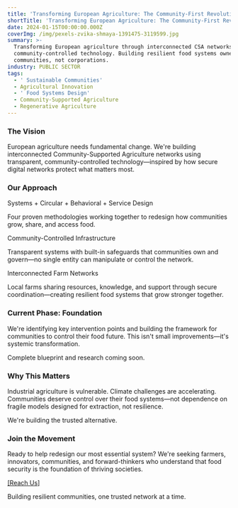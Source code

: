 ```yaml
---
title: 'Transforming European Agriculture: The Community-First Revolution'
shortTitle: 'Transforming European Agriculture: The Community-First Revolution'
date: 2024-01-15T00:00:00.000Z
coverImg: /img/pexels-zvika-shmaya-1391475-3119599.jpg
summary: >-
  Transforming European agriculture through interconnected CSA networks using
  community-controlled technology. Building resilient food systems owned by
  communities, not corporations.
industry: PUBLIC SECTOR
tags:
  - ' Sustainable Communities'
  - Agricultural Innovation
  - ' Food Systems Design'
  - Community-Supported Agriculture
  - Regenerative Agriculture
---
```


### The Vision

European agriculture needs fundamental change. We're building interconnected Community-Supported Agriculture networks using transparent, community-controlled technology—inspired by how secure digital networks protect what matters most.

### Our Approach

Systems + Circular + Behavioral + Service Design

Four proven methodologies working together to redesign how communities grow, share, and access food.

Community-Controlled Infrastructure

Transparent systems with built-in safeguards that communities own and govern—no single entity can manipulate or control the network.

Interconnected Farm Networks

Local farms sharing resources, knowledge, and support through secure coordination—creating resilient food systems that grow stronger together.

### Current Phase: Foundation

We're identifying key intervention points and building the framework for communities to control their food future. This isn't small improvements—it's systemic transformation.

Complete blueprint and research coming soon.

### Why This Matters

Industrial agriculture is vulnerable. Climate challenges are accelerating. Communities deserve control over their food systems—not dependence on fragile models designed for extraction, not resilience.

We're building the trusted alternative.

### Join the Movement

Ready to help redesign our most essential system? We're seeking farmers, innovators, communities, and forward-thinkers who understand that food security is the foundation of thriving societies.

[\[Reach Us\]](https://google.com)

Building resilient communities, one trusted network at a time.
